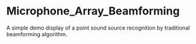 # Microphone_Array_Beamforming
A simple demo display of a point sound source recognition by traditional beamforming algorithm.


